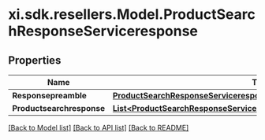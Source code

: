 # xi.sdk.resellers.Model.ProductSearchResponseServiceresponse

## Properties

Name | Type | Description | Notes
------------ | ------------- | ------------- | -------------
**Responsepreamble** | [**ProductSearchResponseServiceresponseResponsepreamble**](ProductSearchResponseServiceresponseResponsepreamble.md) |  | [optional] 
**Productsearchresponse** | [**List&lt;ProductSearchResponseServiceresponseProductsearchresponseInner&gt;**](ProductSearchResponseServiceresponseProductsearchresponseInner.md) |  | [optional] 

[[Back to Model list]](../README.md#documentation-for-models) [[Back to API list]](../README.md#documentation-for-api-endpoints) [[Back to README]](../README.md)

